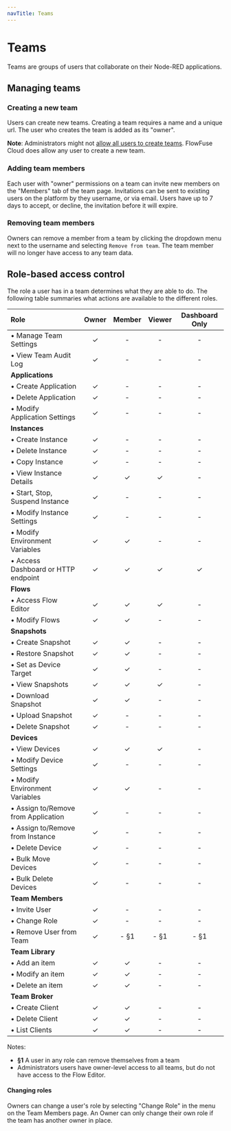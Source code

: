 ```yaml
---
navTitle: Teams
---
```


# Teams

Teams are groups of users that collaborate on their Node-RED applications.

## Managing teams

### Creating a new team

Users can create new teams. Creating a team requires a name and a unique url.
The user who creates the team is added as its "owner".

**Note**: Administrators might not [allow all users to create teams](../../admin/introduction.md#admin-settings).
FlowFuse Cloud does allow any user to create a new team.

### Adding team members

Each user with "owner" permissions on a team can invite new members on the "Members"
tab of the team page. Invitations can be sent to existing users on the platform by
they username, or via email. Users have up to 7 days to accept, or decline, the invitation
before it will expire.

### Removing team members

Owners can remove a member from a team by clicking the dropdown menu next to the username and selecting 
`Remove from team`. The team member will no longer have access to any team data.

## Role-based access control

The role a user has in a team determines what they are able to do. The following
table summaries what actions are available to the different roles.

| Role                                 | Owner | Member | Viewer | Dashboard Only |
|:-------------------------------------|:-----:|:------:|:------:|:--------------:|
| • Manage Team Settings               | ✓     | -      | -      | -              |
| • View Team Audit Log                | ✓     | -      | -      | -              |
| **Applications**                     |       |        |        |                |
| • Create Application                 | ✓     | -      | -      | -              |
| • Delete Application                 | ✓     | -      | -      | -              |
| • Modify Application Settings        | ✓     | -      | -      | -              |
| **Instances**                        |       |        |        |                |
| • Create Instance                    | ✓     | -      | -      | -              |
| • Delete Instance                    | ✓     | -      | -      | -              |
| • Copy Instance                      | ✓     | -      | -      | -              |
| • View Instance Details              | ✓     | ✓      | ✓      | -              |
| • Start, Stop, Suspend Instance      | ✓     | -      | -      | -              |
| • Modify Instance Settings           | ✓     | -      | -      | -              |
| • Modify Environment Variables       | ✓     | ✓      | -      | -              |
| • Access Dashboard or HTTP endpoint  | ✓     | ✓      | ✓      | ✓              |
| **Flows**                            |       |        |        |                |
| • Access Flow Editor                 | ✓     | ✓      | ✓      | -              |
| • Modify Flows                       | ✓     | ✓      | -      | -              |
| **Snapshots**                        |       |        |        |                |
| • Create Snapshot                    | ✓     | ✓      | -      | -              |
| • Restore Snapshot                    | ✓     | ✓      | -      | -              |
| • Set as Device Target               | ✓     | ✓      | -      | -              |
| • View Snapshots                     | ✓     | ✓      | ✓      | -              |
| • Download Snapshot                  | ✓     | ✓      | -      | -              |
| • Upload Snapshot                    | ✓     | -      | -      | -              |
| • Delete Snapshot                    | ✓     | -      | -      | -              |
| **Devices**                          |       |        |        |                |
| • View Devices                       | ✓     | ✓      | ✓      | -              |
| • Modify Device Settings             | ✓     | -      | -      | -              |
| • Modify Environment Variables       | ✓     | ✓      | -      | -              |
| • Assign to/Remove from Application  | ✓     | -      | -      | -              |
| • Assign to/Remove from Instance     | ✓     | -      | -      | -              |
| • Delete Device                      | ✓     | -      | -      | -              |
| • Bulk Move Devices                  | ✓     | -      | -      | -              |
| • Bulk Delete Devices                | ✓     | -      | -      | -              |
| **Team Members**                     |       |        |        |                |
| • Invite User                        | ✓     | -      | -      | -              |
| • Change Role                        | ✓     | -      | -      | -              |
| • Remove User from Team              | ✓     | - §1   | - §1   | - §1           |
| **Team Library**                     |       |        |        |                |
| • Add an item                        | ✓     | ✓      | -      | -              |
| • Modify an item                     | ✓     | ✓      | -      | -              |
| • Delete an item                     | ✓     | ✓      | -      | -              |
| **Team Broker**                      |       |        |        |                |
| • Create Client                      | ✓     | ✓      | -      | -              |
| • Delete Client                      | ✓     | ✓      | -      | -              |
| • List Clients                       | ✓     | ✓      | -      | -              |

Notes:
 - **§1** A user in any role can remove themselves from a team
 - Administrators users have owner-level access to all teams, but do not have access
 to the Flow Editor.

#### Changing roles

Owners can change a user's role by selecting "Change Role" in the menu on the
Team Members page. An Owner can only change their own role if the team has another
owner in place.

